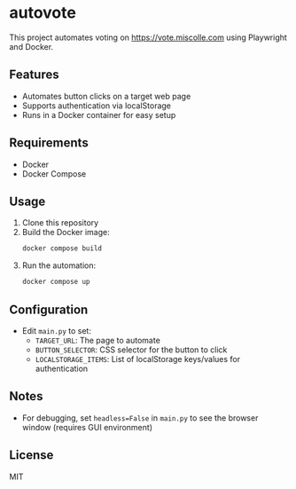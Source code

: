 # autovote

This project automates voting on https://vote.miscolle.com using Playwright and Docker.

## Features
- Automates button clicks on a target web page
- Supports authentication via localStorage
- Runs in a Docker container for easy setup

## Requirements
- Docker
- Docker Compose

## Usage
1. Clone this repository
2. Build the Docker image:
   ```bash
   docker compose build
   ```
3. Run the automation:
   ```bash
   docker compose up
   ```

## Configuration
- Edit `main.py` to set:
  - `TARGET_URL`: The page to automate
  - `BUTTON_SELECTOR`: CSS selector for the button to click
  - `LOCALSTORAGE_ITEMS`: List of localStorage keys/values for authentication

## Notes
- For debugging, set `headless=False` in `main.py` to see the browser window (requires GUI environment)

## License
MIT
